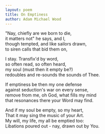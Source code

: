 ```yaml
---
layout: poem
title: On Emptiness
author: Adam Michael Wood
---
```


"Nay, chiefly are we born to die,  
it matters not" he says, and I,   
though tempted, and like sailors drawn,  
to siren calls that bid them on,  
 
I stay. Transfix'd by word,  
so often read, so often heard,  
my soul (must then it empty be?)  
redoubles and re-sounds the sounds of Thee.  
 
If emptiness be then my one defense  
against seduction's war on every sense,  
remove from me, oh God, what fills my mind  
that resonances there your Word may find. 
 
And if my soul be empty, so my heart,  
That it may sing the music of your Art.  
My will, my life, my all be emptied too:  
Libations poured out - nay, drawn out by You.  